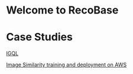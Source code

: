 # Welcome to RecoBase

# Case Studies

[IGQL](Case%20Studies%200d6212092d344a2786f1579651f945a8/IGQL%200fb5b3b79d6a4c3e938953497d98fad8.md)

[Image Similarity training and deployment on AWS](Case%20Studies%200d6212092d344a2786f1579651f945a8/Image%20Similarity%20training%20and%20deployment%20on%20AWS%209b80dd353dd14a5386cd42eece3865af.md)